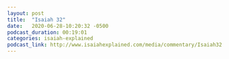```yaml
---
layout: post
title:  "Isaiah 32"
date:   2020-06-28-10:20:32 -0500
podcast_duration: 00:19:01
categories: isaiah-explained
podcast_link: http://www.isaiahexplained.com/media/commentary/Isaiah32.mp3
---
```

